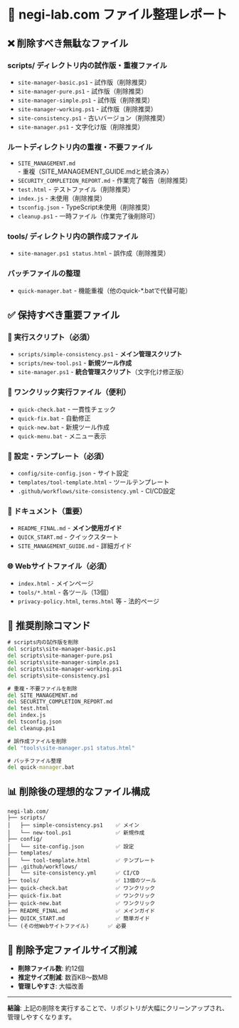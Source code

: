 # 🧹 negi-lab.com ファイル整理レポート

## ❌ 削除すべき無駄なファイル

### scripts/ ディレクトリ内の試作版・重複ファイル
- `site-manager-basic.ps1` - 試作版（削除推奨）
- `site-manager-pure.ps1` - 試作版（削除推奨）
- `site-manager-simple.ps1` - 試作版（削除推奨）
- `site-manager-working.ps1` - 試作版（削除推奨）
- `site-consistency.ps1` - 古いバージョン（削除推奨）
- `site-manager.ps1` - 文字化け版（削除推奨）

### ルートディレクトリ内の重複・不要ファイル
- `SITE_MANAGEMENT.md` - 重複（SITE_MANAGEMENT_GUIDE.mdと統合済み）
- `SECURITY_COMPLETION_REPORT.md` - 作業完了報告（削除推奨）
- `test.html` - テストファイル（削除推奨）
- `index.js` - 未使用（削除推奨）
- `tsconfig.json` - TypeScript未使用（削除推奨）
- `cleanup.ps1` - 一時ファイル（作業完了後削除可）

### tools/ ディレクトリ内の誤作成ファイル
- `site-manager.ps1 status.html` - 誤作成（削除推奨）

### バッチファイルの整理
- `quick-manager.bat` - 機能重複（他のquick-*.batで代替可能）

## ✅ 保持すべき重要ファイル

### 🔧 実行スクリプト（必須）
- `scripts/simple-consistency.ps1` - **メイン管理スクリプト**
- `scripts/new-tool.ps1` - **新規ツール作成**
- `site-manager.ps1` - **統合管理スクリプト**（文字化け修正版）

### 🚀 ワンクリック実行ファイル（便利）
- `quick-check.bat` - 一貫性チェック
- `quick-fix.bat` - 自動修正  
- `quick-new.bat` - 新規ツール作成
- `quick-menu.bat` - メニュー表示

### 📁 設定・テンプレート（必須）
- `config/site-config.json` - サイト設定
- `templates/tool-template.html` - ツールテンプレート
- `.github/workflows/site-consistency.yml` - CI/CD設定

### 📖 ドキュメント（重要）
- `README_FINAL.md` - **メイン使用ガイド**
- `QUICK_START.md` - クイックスタート
- `SITE_MANAGEMENT_GUIDE.md` - 詳細ガイド

### 🌐 Webサイトファイル（必須）
- `index.html` - メインページ
- `tools/*.html` - 各ツール（13個）
- `privacy-policy.html`, `terms.html` 等 - 法的ページ

## 🎯 推奨削除コマンド

```cmd
# scripts内の試作版を削除
del scripts\site-manager-basic.ps1
del scripts\site-manager-pure.ps1
del scripts\site-manager-simple.ps1
del scripts\site-manager-working.ps1
del scripts\site-consistency.ps1

# 重複・不要ファイルを削除
del SITE_MANAGEMENT.md
del SECURITY_COMPLETION_REPORT.md
del test.html
del index.js
del tsconfig.json
del cleanup.ps1

# 誤作成ファイルを削除
del "tools\site-manager.ps1 status.html"

# バッチファイル整理
del quick-manager.bat
```

## 📊 削除後の理想的なファイル構成

```
negi-lab.com/
├── scripts/
│   ├── simple-consistency.ps1    ✅ メイン
│   └── new-tool.ps1              ✅ 新規作成
├── config/
│   └── site-config.json          ✅ 設定
├── templates/
│   └── tool-template.html        ✅ テンプレート
├── .github/workflows/
│   └── site-consistency.yml      ✅ CI/CD
├── tools/                        ✅ 13個のツール
├── quick-check.bat               ✅ ワンクリック
├── quick-fix.bat                 ✅ ワンクリック
├── quick-new.bat                 ✅ ワンクリック
├── README_FINAL.md               ✅ メインガイド
├── QUICK_START.md                ✅ 簡単ガイド
└── (その他Webサイトファイル)      ✅ 必要
```

## 💾 削除予定ファイルサイズ削減

- **削除ファイル数**: 約12個
- **推定サイズ削減**: 数百KB〜数MB
- **管理しやすさ**: 大幅改善

---

**結論**: 上記の削除を実行することで、リポジトリが大幅にクリーンアップされ、管理しやすくなります。
